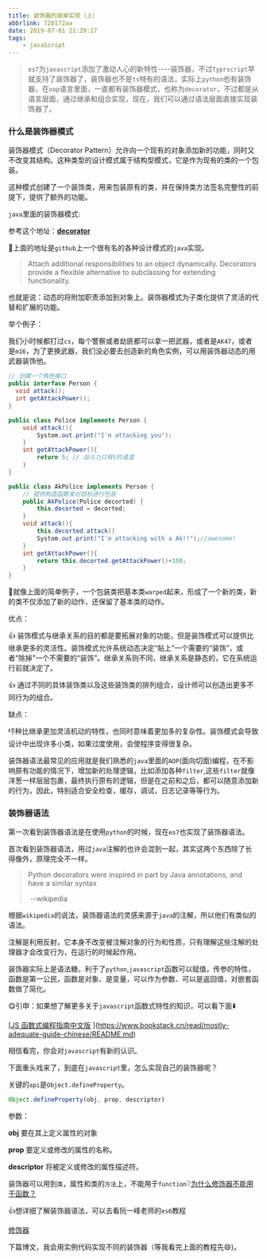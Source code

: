 ```yaml
---
title: 装饰器的简单实现（上）
abbrlink: 72b172aa
date: 2019-07-01 21:29:17
tags:
    - javaScript
---
```


> `es7`为`javascript`添加了激动人心的新特性----装饰器，不过`Typrscript`早就支持了装饰器了，装饰器也不是`ts`特有的语法，实际上`python`也有装饰器，在`oop`语言里面，一直都有装饰器模式，也称为`decorator`，不过都是从语言层面，通过继承和组合实现，现在，我们可以通过语法层面直接实现装饰器了。

### 什么是装饰器模式

装饰器模式（Decorator Pattern）允许向一个现有的对象添加新的功能，同时又不改变其结构。这种类型的设计模式属于结构型模式，它是作为现有的类的一个包装。

这种模式创建了一个装饰类，用来包装原有的类，并在保持类方法签名完整性的前提下，提供了额外的功能。

`java`里面的装饰器模式:

参考这个地址：[**decorator**](https://github.com/iluwatar/java-design-patterns/tree/master/decorator)

:arrow_up_small:上面的地址是`github`上一个很有名的各种设计模式的`java`实现。

> Attach additional responsibilities to an object dynamically. Decorators provide a flexible alternative to subclassing for extending functionality.

也就是说：动态的将附加职责添加到对象上。装饰器模式为子类化提供了灵活的代替和扩展的功能。

举个例子：

我们小时候都打过`cs`，每个警察或者劫匪都可以拿一把武器，或者是`AK47`，或者是`m16`，为了更换武器，我们没必要去创造新的角色实例，可以用装饰器动态的用武器装饰他。



```java
// 创建一个角色接口
public interface Person {
  void attack();
  int getAttackPower();
}

public class Police implements Person {
    void attack(){
        Systom.out.print("I'm attacking you");
    }
    int getAttackPower(){
        return 5; // 战斗力只有5的渣渣
    }
}

public class AkPolice implements Person {
    // 提供构造函数来对目标进行包装
    public AkPolice(Police decorted) {
        this.decorted = decorted; 
    }
    void attack(){
        this.decorted.attack()
        Systom.out.print("I'm attacking with a Ak!!");//awesome!
    }
    int getAttackPower(){
        return this.decorted.getAttackPower()+100;
    }
}

```

:arrow_up_small:就像上面的简单例子，一个包装类把基本类`warped`起来，形成了一个新的类，新的类不仅添加了新的动作，还保留了基本类的动作。

优点：

:thumbsup: 装饰模式与继承关系的目的都是要拓展对象的功能，但是装饰模式可以提供比继承更多的灵活性。装饰模式允许系统动态决定“贴上”一个需要的“装饰”，或者“除掉”一个不需要的“装饰”。继承关系则不同，继承关系是静态的，它在系统运行前就决定了。

:thumbsup: 通过不同的具体装饰类以及这些装饰类的排列组合，设计师可以创造出更多不同行为的组合。

缺点：

:thumbsdown:种比继承更加灵活机动的特性，也同时意味着更加多的复杂性。装饰模式会导致设计中出现许多小类，如果过度使用，会使程序变得很复杂。

装饰器语法最常见的应用就是我们熟悉的`java`里面的`AOP`(面向切面)编程，在不影响原有功能的情况下，增加新的处理逻辑，比如添加各种`filter`,这些`filter`就像洋葱一样层层包裹，最终执行原有的逻辑，但是在之前和之后，都可以随意添加新的行为，因此，特别适合安全检查，缓存，调试，日志记录等等行为。

### 装饰器语法

第一次看到装饰器语法是在使用`python`的时候，现在`es7`也实现了装饰器语法。

首次看到装饰器语法，用过`java`注解的也许会混到一起，其实这两个东西除了长得像外，原理完全不一样。

> Python decorators were inspired in part by Java annotations, and have a similar syntax
>
> ​                                                                                                                      --wikipedia

根据`wikipedia`的说法，装饰器语法的灵感来源于`java`的注解，所以他们有类似的语法。

注解是利用反射，它本身不改变被注解对象的行为和性质，只有理解这些注解的处理器才会改变行为，在运行的时候起作用。

装饰器实际上是语法糖，利于了`python`,`javascript`函数可以赋值，传参的特性，函数是第一公民，函数是对象、是变量，可以作为参数、可以是返回值，对嵌套函数做了简化。

:yum:引申：如果想了解更多关于`javascript`函数式特性的知识，可以看下面:arrow_down:

[[JS 函数式编程指南中文版](https://www.bookstack.cn/books/mostly-adequate-guide-chinese) ](https://www.bookstack.cn/read/mostly-adequate-guide-chinese/README.md)

相信看完，你会对`javascript`有新的认识。

下面重头戏来了，到底在`javascript`里，怎么实现自己的装饰器呢？

关键的`api`是`Object.defineProperty`。

```javascript
Object.defineProperty(obj, prop, descriptor)
```

参数：

**obj** 要在其上定义属性的对象

**prop** 要定义或修改的属性的名称。

**descriptor** 将被定义或修改的属性描述符。

装饰器可以用到`类`，属性和类的`方法`上，不能用于`function`:grey_question:[为什么修饰器不能用于函数？](http://es6.ruanyifeng.com/#docs/decorator#%E4%B8%BA%E4%BB%80%E4%B9%88%E4%BF%AE%E9%A5%B0%E5%99%A8%E4%B8%8D%E8%83%BD%E7%94%A8%E4%BA%8E%E5%87%BD%E6%95%B0%EF%BC%9F)

:thumbsup:想详细了解装饰器语法，可以去看阮一峰老师的`es6`教程

[修饰器](http://es6.ruanyifeng.com/#docs/decorator)

下篇博文，我会用实例代码实现不同的装饰器（等我看完上面的教程先:smile:)。

